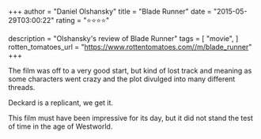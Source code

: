 +++
author = "Daniel Olshansky"
title = "Blade Runner"
date = "2015-05-29T03:00:22"
rating = "⭐⭐⭐⭐"

description = "Olshansky's review of Blade Runner"
tags = [
    "movie",
]
rotten_tomatoes_url = "https://www.rottentomatoes.com//m/blade_runner"
+++

The film was off to a very good start, but kind of lost track and meaning as some characters went crazy and the plot divulged into many different threads.

Deckard is a replicant, we get it.

This film must have been impressive for its day, but it did not stand the test of time in the age of Westworld.
